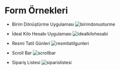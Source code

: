 # Form Örnekleri

- Birim Dönüştürme Uygulaması
![birimdonusturme](https://user-images.githubusercontent.com/95095606/164998999-b6695526-3728-4297-a221-f39b5c6f9b66.jpg)

- İdeal Kilo Hesabı Uygulaması
![idealkilohesabi](https://user-images.githubusercontent.com/95095606/164999005-a375223c-4e71-44e3-b976-464ad16316da.jpg)

- Resmi Tatil Günleri
![resmitatilgunleri](https://user-images.githubusercontent.com/95095606/164999018-dd4e546c-ca77-42c0-9dd7-e8798e53d470.jpg)

- Scroll Bar
![scrollbar](https://user-images.githubusercontent.com/95095606/164999021-1e39270a-d19b-488d-86cd-f11754460dce.jpg)

- Sipariş Listesi
![siparislistesi](https://user-images.githubusercontent.com/95095606/164999024-45a6a7d5-77bd-4e6f-b04a-7c5ab55f3a0f.jpg)

